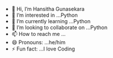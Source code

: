 - 👋 Hi, I’m Hansitha Gunasekara
- 👀 I’m interested in ...Python
- 🌱 I’m currently learning ...Python
- 💞️ I’m looking to collaborate on ...Python
- 📫 How to reach me ...
- 😄 Pronouns: ...he/him
- ⚡ Fun fact: ...I love Coding
<!---
WolfGaming1289/WolfGaming1289 is a ✨ special ✨ repository because its `README.md` (this file) appears on your GitHub profile.
You can click the Preview link to take a look at your changes.
--->

